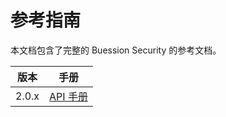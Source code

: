 # 参考指南


本文档包含了完整的 Buession Security 的参考文档。

|  版本   | 手册  |
|  ----  | ----  |
| 2.0.x  | [API 手册](2.0/index.html) |
